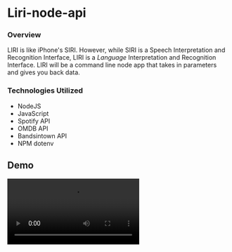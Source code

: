 # Liri-node-api

### Overview

LIRI is like iPhone's SIRI. However, while SIRI is a Speech Interpretation and Recognition Interface, LIRI is a _Language_ Interpretation and Recognition Interface. LIRI will be a command line node app that takes in parameters and gives you back data.

### Technologies Utilized

* NodeJS
* JavaScript
* Spotify API
* OMDB API
* Bandsintown API
* NPM dotenv

## Demo
![Word Guess Cli](liri-node-app.mp4)